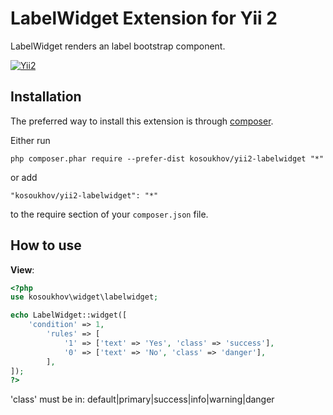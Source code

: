 LabelWidget Extension for Yii 2
===============================

LabelWidget renders an label bootstrap component.

[![Yii2](https://img.shields.io/badge/Powered_by-Yii_Framework-green.svg?style=flat)](http://www.yiiframework.com/)

Installation
------------

The preferred way to install this extension is through [composer](http://getcomposer.org/download/).

Either run

```
php composer.phar require --prefer-dist kosoukhov/yii2-labelwidget "*"
```

or add

```
"kosoukhov/yii2-labelwidget": "*"
```

to the require section of your `composer.json` file.


How to use
----------

**View**:

```php
<?php
use kosoukhov\widget\labelwidget;

echo LabelWidget::widget([
    'condition' => 1,
        'rules' => [
            '1' => ['text' => 'Yes', 'class' => 'success'], 
            '0' => ['text' => 'No', 'class' => 'danger'],
        ],
]);
?>
```

'class' must be in: default|primary|success|info|warning|danger